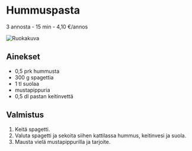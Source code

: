 # Hummuspasta
3 annosta - 15 min - 4,10 €/annos

![Ruokakuva](/.pic/hummuspasta.png)

## Ainekset
- 0,5 prk hummusta
- 300 g spagettia
- 1 tl suolaa
- mustapippuria
- 0,5 dl pastan keitinvettä

## Valmistus
1. Keitä spagetti.
2. Valuta spagetti ja sekoita siihen kattilassa hummus, keitinvesi ja suola.
3. Mausta vielä mustapippurilla ja tarjoite.
